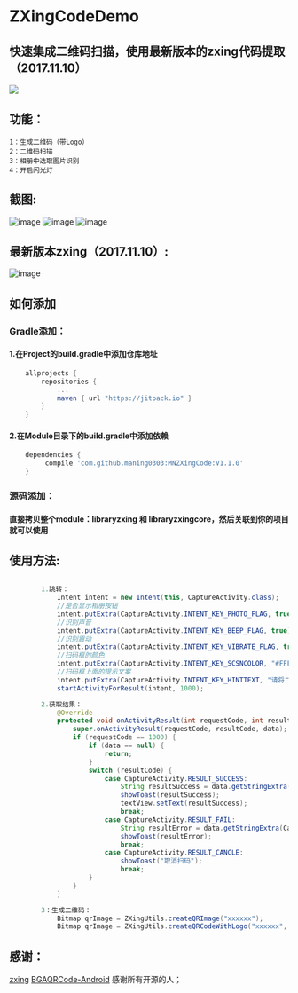 #   ZXingCodeDemo

##  快速集成二维码扫描，使用最新版本的zxing代码提取（2017.11.10）
[![](https://jitpack.io/v/maning0303/MNZXingCode.svg)](https://jitpack.io/#maning0303/MNZXingCode)

##  功能：
    1：生成二维码（带Logo）
    2：二维码扫描
    3：相册中选取图片识别
    4：开启闪光灯

## 截图:
![image](https://github.com/maning0303/ZXingCodeDemo/blob/master/screenshots/mn_zxing_screenshot_001.png)
![image](https://github.com/maning0303/ZXingCodeDemo/blob/master/screenshots/mn_zxing_screenshot_002.jpg)
![image](https://github.com/maning0303/ZXingCodeDemo/blob/master/screenshots/mn_zxing_screenshot_003.jpg)
## 最新版本zxing（2017.11.10）:
![image](https://github.com/maning0303/ZXingCodeDemo/blob/master/screenshots/mn_zxing_screenshot_004.png)

## 如何添加
### Gradle添加：
#### 1.在Project的build.gradle中添加仓库地址

``` gradle
	allprojects {
		repositories {
			...
			maven { url "https://jitpack.io" }
		}
	}
```

#### 2.在Module目录下的build.gradle中添加依赖
``` gradle
	dependencies {
	     compile 'com.github.maning0303:MNZXingCode:V1.1.0'
	}
```

### 源码添加：
#### 直接拷贝整个module：libraryzxing 和 libraryzxingcore，然后关联到你的项目就可以使用

## 使用方法:

``` java

        1.跳转：
            Intent intent = new Intent(this, CaptureActivity.class);
            //是否显示相册按钮
            intent.putExtra(CaptureActivity.INTENT_KEY_PHOTO_FLAG, true);
            //识别声音
            intent.putExtra(CaptureActivity.INTENT_KEY_BEEP_FLAG, true);
            //识别震动
            intent.putExtra(CaptureActivity.INTENT_KEY_VIBRATE_FLAG, true);
            //扫码框的颜色
            intent.putExtra(CaptureActivity.INTENT_KEY_SCSNCOLOR, "#FFFF00");
            //扫码框上面的提示文案
            intent.putExtra(CaptureActivity.INTENT_KEY_HINTTEXT, "请将二维码放入框中....");
            startActivityForResult(intent, 1000);

        2.获取结果：
            @Override
            protected void onActivityResult(int requestCode, int resultCode, Intent data) {
                super.onActivityResult(requestCode, resultCode, data);
                if (requestCode == 1000) {
                    if (data == null) {
                        return;
                    }
                    switch (resultCode) {
                        case CaptureActivity.RESULT_SUCCESS:
                            String resultSuccess = data.getStringExtra(CaptureActivity.INTENT_KEY_RESULT_SUCCESS);
                            showToast(resultSuccess);
                            textView.setText(resultSuccess);
                            break;
                        case CaptureActivity.RESULT_FAIL:
                            String resultError = data.getStringExtra(CaptureActivity.INTENT_KEY_RESULT_ERROR);
                            showToast(resultError);
                            break;
                        case CaptureActivity.RESULT_CANCLE:
                            showToast("取消扫码");
                            break;
                    }
                }
            }

        3：生成二维码：
        	Bitmap qrImage = ZXingUtils.createQRImage("xxxxxx");
        	Bitmap qrImage = ZXingUtils.createQRCodeWithLogo("xxxxxx", logoBitmap);
```


## 感谢：

[zxing](https://github.com/zxing/zxing)
[BGAQRCode-Android](https://github.com/bingoogolapple/BGAQRCode-Android)
感谢所有开源的人；

